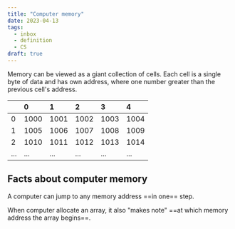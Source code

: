 ```yaml
---
title: "Computer memory"
date: 2023-04-13
tags:
  - inbox
  - definition
  - CS
draft: true
---
```


Memory can be viewed as a giant collection of cells.
Each cell is a single byte of data and has own address, where one number greater
than the previous cell's address.

|     | 0    | 1    | 2    | 3    | 4    |
|:----|:-----|:-----|:-----|:-----|:-----|
| 0   | 1000 | 1001 | 1002 | 1003 | 1004 |
| 1   | 1005 | 1006 | 1007 | 1008 | 1009 |
| 2   | 1010 | 1011 | 1012 | 1013 | 1014 |
| ... | ...  | ...  | ...  | ...  | ...  |

## Facts about computer memory

A computer can jump to any memory address ==in one== step.
<!--SR:!2023-04-17,3,250-->

When computer allocate an array, it also "makes note" ==at which memory address
the array begins==.
